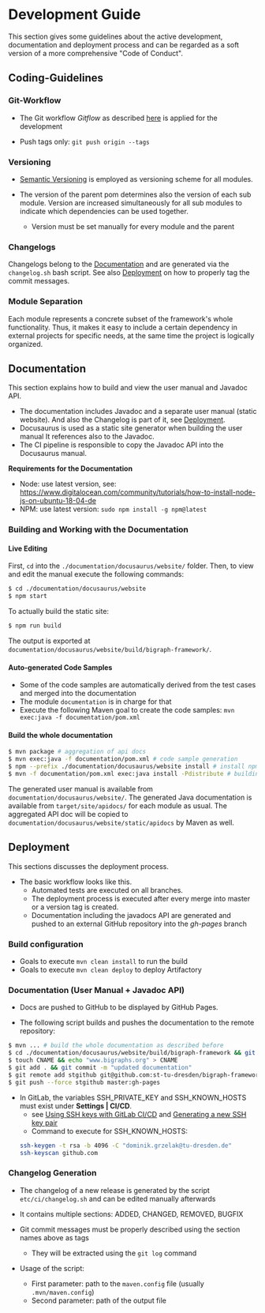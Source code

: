 # Development Guide

This section gives some guidelines about the active development, documentation and deployment process and can be regarded as a soft version of a more comprehensive "Code of Conduct".

## Coding-Guidelines

### Git-Workflow
- The Git workflow *Gitflow* as described [here](https://www.atlassian.com/git/tutorials/comparing-workflows/gitflow-workflow) is applied for the development 

- Push tags only: `git push origin --tags`

### Versioning

- [Semantic Versioning](https://semver.org/) is employed as versioning scheme for all modules.

- The version of the parent pom determines also the version of each sub module.
  Version are increased simultaneously for all sub modules to indicate which dependencies
  can be used together.
    - Version must be set manually for every module and the parent

### Changelogs

Changelogs belong to the [Documentation](#Documentation) and are generated via the `changelog.sh` bash script. See also [Deployment](#Deployment) on how to properly tag the commit messages.

### Module Separation

Each module represents a concrete subset of the framework's whole functionality.
Thus, it makes it easy to include a certain dependency in external projects for
specific needs, at the same time the project is logically organized.

## Documentation

This section explains how to build and view the user manual and Javadoc API.

- The documentation includes Javadoc and a separate user manual (static website).
And also the Changelog is part of it, see [Deployment](#Deployment).
- Docusaurus is used as a static site generator when building the user manual
It references also to the Javadoc.
- The CI pipeline is responsible to copy the Javadoc API into the Docusaurus manual.

**Requirements for the Documentation**

- Node: use latest version, see: https://www.digitalocean.com/community/tutorials/how-to-install-node-js-on-ubuntu-18-04-de
- NPM: use latest version: `sudo npm install -g npm@latest`


###  Building and Working with the Documentation

#### Live Editing

First, `cd` into the `./documentation/docusaurus/website/` folder.
Then, to view and edit the manual execute the following commands:

```bash
$ cd ./documentation/docusaurus/website
$ npm start
```
To actually build the static site:
```bash
$ npm run build
```
The output is exported at `documentation/docusaurus/website/build/bigraph-framework/`.

#### Auto-generated Code Samples

- Some of the code samples are automatically derived from the test cases and merged into the documentation
- The module `documentation` is in charge for that
- Execute the following Maven goal to create the code samples: `mvn exec:java -f documentation/pom.xml`

#### Build the whole documentation

```bash
$ mvn package # aggregation of api docs 
$ mvn exec:java -f documentation/pom.xml # code sample generation 
$ npm --prefix ./documentation/docusaurus/website install # install npm dependencies first
$ mvn -f documentation/pom.xml exec:java install -Pdistribute # building static site
```

The generated user manual is available from `documentation/docusaurus/website/`.
The generated Java documentation is available from `target/site/apidocs/` for each module as usual.
The aggregated API doc will be copied to `documentation/docusaurus/website/static/apidocs` by Maven as well.

## Deployment

This sections discusses the deployment process.

- The basic workflow looks like this.
  - Automated tests are executed on all branches.
  - The deployment process is executed after every merge into master or a 
    version tag is created.
  - Documentation including the javadocs API are generated and pushed to an
    external GitHub repository into the *gh-pages* branch

### Build configuration

- Goals to execute `mvn clean install` to run the build
- Goals to execute `mvn clean deploy` to deploy Artifactory

### Documentation (User Manual + Javadoc API)

- Docs are pushed to GitHub to be displayed by GitHub Pages.


- The following script builds and pushes the documentation to the remote repository:
```bash
$ mvn ... # build the whole documentation as described before
$ cd ./documentation/docusaurus/website/build/bigraph-framework && git init
$ touch CNAME && echo "www.bigraphs.org" > CNAME
$ git add . && git commit -m "updated documentation"
$ git remote add stgithub git@github.com:st-tu-dresden/bigraph-framework.git
$ git push --force stgithub master:gh-pages
```

- In GitLab, the variables SSH_PRIVATE_KEY and SSH_KNOWN_HOSTS must exist under **Settings | CI/CD**.
    - see [Using SSH keys with GitLab CI/CD](https://docs.gitlab.com/ee/ci/ssh_keys/)
    and [Generating a new SSH key pair](https://docs.gitlab.com/ee/ssh/#generating-a-new-ssh-key-pair)
    - Command to execute for SSH_KNOWN_HOSTS:
    ```bash
    ssh-keygen -t rsa -b 4096 -C "dominik.grzelak@tu-dresden.de"
    ssh-keyscan github.com
    ```

### Changelog Generation

- The changelog of a new release is generated by the script `etc/ci/changelog.sh` and can be edited
manually afterwards
- It contains multiple sections: ADDED, CHANGED, REMOVED, BUGFIX
- Git commit messages must be properly described using the section names
above as tags
    - They will be extracted using the `git log` command
  
- Usage of the script:
    - First parameter: path to the `maven.config` file (usually `.mvn/maven.config`)
    - Second parameter: path of the output file
